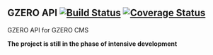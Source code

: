 ## GZERO API [![Build Status](https://travis-ci.org/GrupaZero/gzero-api.png?branch=master)](https://travis-ci.org/GrupaZero/gzero-api) [![Coverage Status](https://coveralls.io/repos/GrupaZero/gzero-api/badge.png)](https://coveralls.io/r/GrupaZero/gzero-api)

GZERO API for GZERO CMS

**The project is still in the phase of intensive development**

